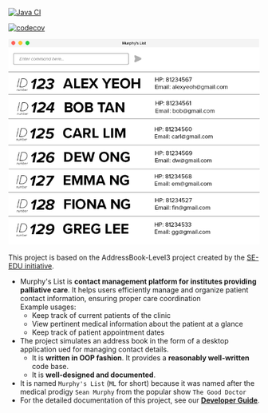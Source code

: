 [![Java CI](https://github.com/AY2425S1-CS2103T-W11-1a/tp/actions/workflows/gradle.yml/badge.svg)](https://github.com/AY2425S1-CS2103T-W11-1a/tp/actions/workflows/gradle.yml)

[![codecov](https://codecov.io/gh/AY2425S1-CS2103T-W11-1a/tp/graph/badge.svg?token=XF5SCDUEMW)](https://codecov.io/gh/AY2425S1-CS2103T-W11-1a/tp)

![Ui](docs/images/Ui.png)

This project is based on the AddressBook-Level3 project created by the [SE-EDU initiative](https://se-education.org).

* Murphy's List is **contact management platform for institutes providing palliative care**. It helps users efficiently manage and organize patient contact information, ensuring proper care coordination<br>
  Example usages:
  * Keep track of current patients of the clinic
  * View pertinent medical information about the patient at a glance
  * Keep track of patient appointment dates
* The project simulates an address book in the form of a desktop application ued for managing contact details.
  * It is **written in OOP fashion**. It provides a **reasonably well-written** code base.
  * It is **well-designed and documented**.
* It is named `Murphy's List` (`ML` for short) because it was named after the medical prodigy `Sean Murphy` from the popular show `The Good Doctor` 
* For the detailed documentation of this project, see our **[Developer Guide](https://github.com/AY2425S1-CS2103T-W11-1a/tp/blob/master/docs/DeveloperGuide.md)**.
